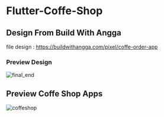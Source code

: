 # Flutter-Coffe-Shop


## Design From Build With Angga 
file design : https://buildwithangga.com/pixel/coffe-order-app

### Preview Design 
![final_end](https://user-images.githubusercontent.com/72520643/141479416-bb961cc5-026a-4f99-a1d8-027620307baa.png)

## Preview Coffe Shop Apps
![coffeshop](https://user-images.githubusercontent.com/72520643/141479587-2728ce70-7b83-493d-b0f4-44ecef729c4b.gif)
